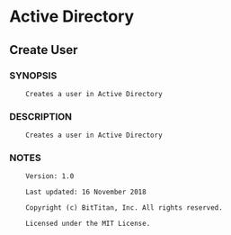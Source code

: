 # Active Directory
## Create User
### SYNOPSIS
```
    Creates a user in Active Directory
```
### DESCRIPTION
```
    Creates a user in Active Directory
```
### NOTES
```
    Version: 1.0
    Last updated: 16 November 2018
    Copyright (c) BitTitan, Inc. All rights reserved.
    Licensed under the MIT License.
```

